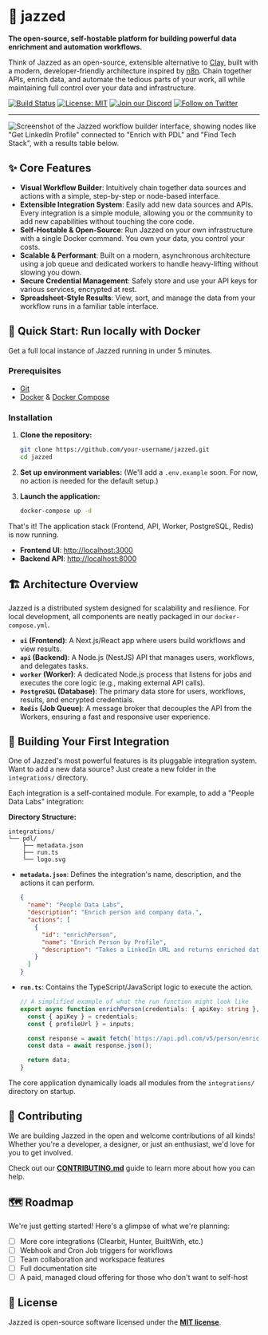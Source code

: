 # 🎺 jazzed

**The open-source, self-hostable platform for building powerful data enrichment and automation workflows.**

Think of Jazzed as an open-source, extensible alternative to [Clay](https://clay.com/), built with a modern, developer-friendly architecture inspired by [n8n](https://n8n.io/). Chain together APIs, enrich data, and automate the tedious parts of your work, all while maintaining full control over your data and infrastructure.

[![Build Status](https://img.shields.io/github/actions/workflow/status/your-username/jazzed/ci.yml?branch=main&style=flat-square)](https://github.com/your-username/jazzed/actions)
[![License: MIT](https://img.shields.io/badge/License-MIT-yellow.svg?style=flat-square)](https://opensource.org/licenses/MIT)
[![Join our Discord](https://img.shields.io/discord/your-discord-id?color=7289DA&label=discord&logo=discord&logoColor=white&style=flat-square)](https://discord.gg/your-invite-link)
[![Follow on Twitter](https://img.shields.io/twitter/follow/your-twitter-handle?style=social&logo=twitter)](https://twitter.com/your-twitter-handle)

---

![Screenshot of the Jazzed workflow builder interface, showing nodes like "Get LinkedIn Profile" connected to "Enrich with PDL" and "Find Tech Stack", with a results table below.](https://via.placeholder.com/800x450.png?text=Jazzed+Workflow+Builder+UI)

## ✨ Core Features

*   **Visual Workflow Builder**: Intuitively chain together data sources and actions with a simple, step-by-step or node-based interface.
*   **Extensible Integration System**: Easily add new data sources and APIs. Every integration is a simple module, allowing you or the community to add new capabilities without touching the core code.
*   **Self-Hostable & Open-Source**: Run Jazzed on your own infrastructure with a single Docker command. You own your data, you control your costs.
*   **Scalable & Performant**: Built on a modern, asynchronous architecture using a job queue and dedicated workers to handle heavy-lifting without slowing you down.
*   **Secure Credential Management**: Safely store and use your API keys for various services, encrypted at rest.
*   **Spreadsheet-Style Results**: View, sort, and manage the data from your workflow runs in a familiar table interface.

## 🚀 Quick Start: Run locally with Docker

Get a full local instance of Jazzed running in under 5 minutes.

### Prerequisites

*   [Git](https://git-scm.com/)
*   [Docker](https://www.docker.com/get-started) & [Docker Compose](https://docs.docker.com/compose/install/)

### Installation

1.  **Clone the repository:**
    ```bash
    git clone https://github.com/your-username/jazzed.git
    cd jazzed
    ```
2.  **Set up environment variables:**
    (We'll add a `.env.example` soon. For now, no action is needed for the default setup.)

3.  **Launch the application:**
    ```bash
    docker-compose up -d
    ```

That's it! The application stack (Frontend, API, Worker, PostgreSQL, Redis) is now running.

*   **Frontend UI**: [http://localhost:3000](http://localhost:3000)
*   **Backend API**: [http://localhost:8000](http://localhost:8000)

## 🏗️ Architecture Overview

Jazzed is a distributed system designed for scalability and resilience. For local development, all components are neatly packaged in our `docker-compose.yml`.

*   **`ui` (Frontend)**: A Next.js/React app where users build workflows and view results.
*   **`api` (Backend)**: A Node.js (NestJS) API that manages users, workflows, and delegates tasks.
*   **`worker` (Worker)**: A dedicated Node.js process that listens for jobs and executes the core logic (e.g., making external API calls).
*   **`PostgreSQL` (Database)**: The primary data store for users, workflows, results, and encrypted credentials.
*   **`Redis` (Job Queue)**: A message broker that decouples the API from the Workers, ensuring a fast and responsive user experience.

## 🧩 Building Your First Integration

One of Jazzed's most powerful features is its pluggable integration system. Want to add a new data source? Just create a new folder in the `integrations/` directory.

Each integration is a self-contained module. For example, to add a "People Data Labs" integration:

**Directory Structure:**
```
integrations/
└── pdl/
    ├── metadata.json
    ├── run.ts
    └── logo.svg
```

*   **`metadata.json`**: Defines the integration's name, description, and the actions it can perform.
    ```json
    {
      "name": "People Data Labs",
      "description": "Enrich person and company data.",
      "actions": [
        {
          "id": "enrichPerson",
          "name": "Enrich Person by Profile",
          "description": "Takes a LinkedIn URL and returns enriched data."
        }
      ]
    }
    ```

*   **`run.ts`**: Contains the TypeScript/JavaScript logic to execute the action.
    ```typescript
    // A simplified example of what the run function might look like
    export async function enrichPerson(credentials: { apiKey: string }, inputs: { profileUrl: string }) {
      const { apiKey } = credentials;
      const { profileUrl } = inputs;

      const response = await fetch(`https://api.pdl.com/v5/person/enrich?api_key=${apiKey}&profile_url=${profileUrl}`);
      const data = await response.json();

      return data;
    }
    ```

The core application dynamically loads all modules from the `integrations/` directory on startup.

## 🤝 Contributing

We are building Jazzed in the open and welcome contributions of all kinds! Whether you're a developer, a designer, or just an enthusiast, we'd love for you to get involved.

Check out our **[CONTRIBUTING.md](CONTRIBUTING.md)** guide to learn more about how you can help.

## 🗺️ Roadmap

We're just getting started! Here's a glimpse of what we're planning:

*   [ ] More core integrations (Clearbit, Hunter, BuiltWith, etc.)
*   [ ] Webhook and Cron Job triggers for workflows
*   [ ] Team collaboration and workspace features
*   [ ] Full documentation site
*   [ ] A paid, managed cloud offering for those who don't want to self-host

## 📄 License

Jazzed is open-source software licensed under the **[MIT license](LICENSE)**.